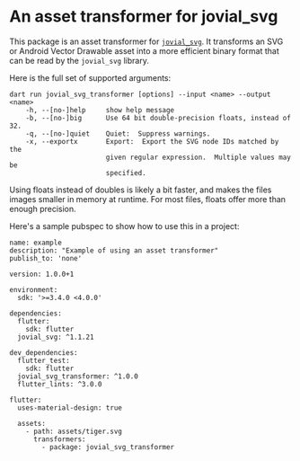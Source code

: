 # An asset transformer for jovial_svg

This package is an asset transformer for 
[`jovial_svg`](https://pub.dev/packages/jovial_svg).  It transforms
an SVG or Android Vector Drawable asset into a more efficient binary
format that can be read by the `jovial_svg` library.

Here is the full set of supported arguments:
```
dart run jovial_svg_transformer [options] --input <name> --output <name>
    -h, --[no-]help     show help message
    -b, --[no-]big      Use 64 bit double-precision floats, instead of 32.
    -q, --[no-]quiet    Quiet:  Suppress warnings.
    -x, --exportx       Export:  Export the SVG node IDs matched by the
                        given regular expression.  Multiple values may be
                        specified.
```

Using floats instead of doubles is likely a bit faster, and makes
the files images smaller in memory at runtime.  For most files,
floats offer more than enough precision.

Here's a sample pubspec to show how to use this in a project:
```
name: example
description: "Example of using an asset transformer"
publish_to: 'none'

version: 1.0.0+1

environment:
  sdk: '>=3.4.0 <4.0.0'

dependencies:
  flutter:
    sdk: flutter
  jovial_svg: ^1.1.21

dev_dependencies:
  flutter_test:
    sdk: flutter
  jovial_svg_transformer: ^1.0.0
  flutter_lints: ^3.0.0

flutter:
  uses-material-design: true

  assets:
    - path: assets/tiger.svg
      transformers:
        - package: jovial_svg_transformer
```
